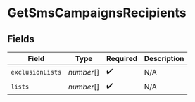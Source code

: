 # GetSmsCampaignsRecipients


## Fields

| Field              | Type               | Required           | Description        |
| ------------------ | ------------------ | ------------------ | ------------------ |
| `exclusionLists`   | *number*[]         | :heavy_check_mark: | N/A                |
| `lists`            | *number*[]         | :heavy_check_mark: | N/A                |